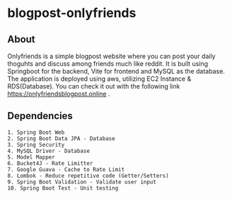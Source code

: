 # blogpost-onlyfriends

## About
Onlyfriends is a simple blogpost website where you can post your daily thoguhts and discuss among friends much like reddit. It is built using Springboot for the backend, Vite for frontend and MySQL as the database. The application is deployed using aws, utilizing EC2 Instance & RDS(Database). You can check it out with the following link https://onlyfriendsblogpost.online . 

## Dependencies
```
1. Spring Boot Web
2. Spring Boot Data JPA - Database
3. Spring Security
4. MySQL Driver - Database
5. Model Mapper
6. Bucket4J - Rate Limitter
7. Google Guava - Cache to Rate Limit
8. Lombok - Reduce repetitive code (Getter/Setters)
9. Spring Boot Validation - Validate user input
10. Spring Boot Test - Unit testing
```
